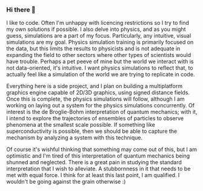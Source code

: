 ### Hi there 👋

I like to code. Often I'm unhappy with licencing restrictions so I try to find my own solutions if possible. I also delve into physics, and as you might guess, simulations are a part of my focus. Particularly, any intuitive, visual simulations are my goal. Physics simulation training is primarily focused on the data, but this limits the results to physicists and is not adequate in expanding the field to other sectors where other types of scientists would have trouble. Perhaps a pet peeve of mine but the world we interact with is not data-oriented, it's intuitive. I want physics simulations to reflect that, to actually feel like a simulation of the world we are trying to replicate in code.

Everything here is a side project, and I plan on building a multiplatform graphics engine capable of 2D/3D graphics, using signed distance fields. Once this is complete, the physics simulations will follow, although I am working on laying out a system for the physics simulations concurrently. Of interest is the de Broglie-Bohm interpretation of quantum mechanics; with it, I intend to explore the trajectories of ensembles of particles to observe phenomena at the smallest scale possible. If something like superconductivity is possible, then we should be able to capture the mechanism by analyzing a system with this technique.

Of course it's wishful thinking that something may come out of this, but I am optimistic and I'm tired of this interpretation of quantum mechanics being shunned and neglected. There is a great pain in studying the standard interpretation that I wish to alleviate. A stubbornness in it that needs to be met with equal force. I think for at least this last point, I am qualified. I wouldn't be going against the grain otherwise :) 

